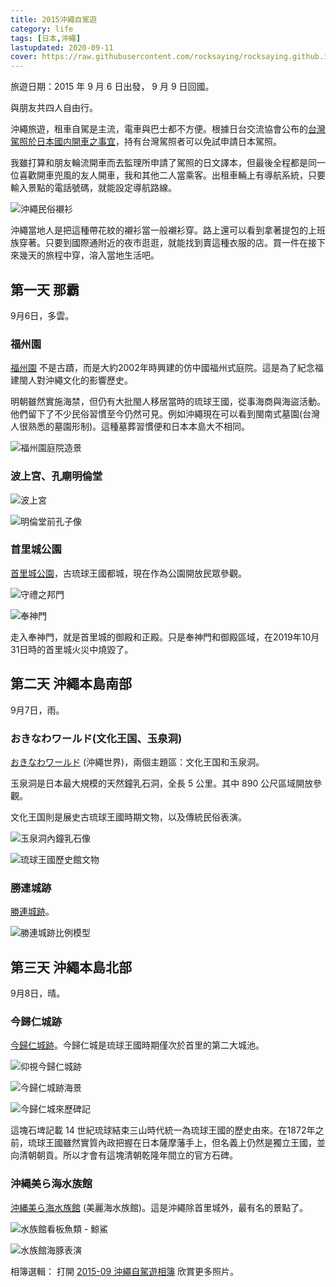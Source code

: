 ```yaml
---
title: 2015沖繩自駕遊
category: life
tags: [日本,沖繩]
lastupdated: 2020-09-11
cover: https://raw.githubusercontent.com/rocksaying/rocksaying.github.io/master/images/2015%E6%B2%96%E7%B9%A9/DSC06252.jpg
---
```


旅遊日期：2015 年 9 月 6 日出發， 9 月 9 日回國。

與朋友共四人自由行。

沖繩旅遊，租車自駕是主流，電車與巴士都不方便。根據日台交流協會公布的[台灣駕照於日本國内開車之事宜](https://www.koryu.or.jp/tw/faq/tabid1185.html)，持有台灣駕照者可以免試申請日本駕照。

我雖打算和朋友輪流開車而去監理所申請了駕照的日文譯本，但最後全程都是同一位喜歡開車兜風的友人開車，我和其他二人當乘客。出租車輛上有導航系統，只要輸入景點的電話號碼，就能設定導航路線。

<!--more-->

![沖繩民俗襯衫](https://raw.githubusercontent.com/rocksaying/rocksaying.github.io/master/images/2015%E6%B2%96%E7%B9%A9/DSC06611.jpg)

沖繩當地人是把這種帶花紋的襯衫當一般襯衫穿。路上還可以看到拿著提包的上班族穿著。只要到國際通附近的夜市逛逛，就能找到賣這種衣服的店。買一件在接下來幾天的旅程中穿，溶入當地生活吧。

## 第一天 那霸

9月6日，多雲。

### 福州園

[福州園](https://www.visitokinawa.jp/itineraries/naha?lang=zh-hant) 不是古蹟，而是大約2002年時興建的仿中國福州式庭院。這是為了紀念福建閩人對沖繩文化的影響歷史。

明朝雖然實施海禁，但仍有大批閩人移居當時的琉球王國，從事海商與海盜活動。他們留下了不少民俗習慣至今仍然可見。例如沖繩現在可以看到閩南式墓園(台灣人很熟悉的墓園形制)。這種墓葬習慣便和日本本島大不相同。

![福州園庭院造景](https://raw.githubusercontent.com/rocksaying/rocksaying.github.io/master/images/2015%E6%B2%96%E7%B9%A9/DSC06230.jpg)

### 波上宮、孔廟明倫堂

![波上宮](https://raw.githubusercontent.com/rocksaying/rocksaying.github.io/master/images/2015%E6%B2%96%E7%B9%A9/DSC06240.jpg)

![明倫堂前孔子像](https://raw.githubusercontent.com/rocksaying/rocksaying.github.io/master/images/2015%E6%B2%96%E7%B9%A9/DSC06246.jpg)

### 首里城公園

[首里城公園](http://oki-park.jp/shurijo/tc/)，古琉球王國都城，現在作為公園開放民眾參觀。

![守禮之邦門](https://raw.githubusercontent.com/rocksaying/rocksaying.github.io/master/images/2015%E6%B2%96%E7%B9%A9/DSC06252.jpg)

![奉神門](https://raw.githubusercontent.com/rocksaying/rocksaying.github.io/master/images/2015%E6%B2%96%E7%B9%A9/DSC06271.jpg)

走入奉神門，就是首里城的御殿和正殿。只是奉神門和御殿區域，在2019年10月31日時的首里城火災中燒毀了。

## 第二天 沖繩本島南部

9月7日，雨。

### おきなわワールド(文化王国、玉泉洞)

[おきなわワールド](https://www.gyokusendo.co.jp/okinawaworld/tc/) (沖繩世界)，兩個主題區：文化王国和玉泉洞。

玉泉洞是日本最大規模的天然鐘乳石洞，全長 5 公里。其中 890 公尺區域開放參觀。

文化王国則是展史古琉球王國時期文物，以及傳統民俗表演。

![玉泉洞內鐘乳石像](https://raw.githubusercontent.com/rocksaying/rocksaying.github.io/master/images/2015%E6%B2%96%E7%B9%A9/DSC06304.jpg)

![琉球王國歷史館文物](https://raw.githubusercontent.com/rocksaying/rocksaying.github.io/master/images/2015%E6%B2%96%E7%B9%A9/DSC06370.jpg)

### 勝連城跡

[勝連城跡](http://katsurenjo.jp/)。

![勝連城跡比例模型](https://raw.githubusercontent.com/rocksaying/rocksaying.github.io/master/images/2015%E6%B2%96%E7%B9%A9/DSC06386.jpg)

## 第三天 沖繩本島北部

9月8日，晴。

### 今歸仁城跡

[今歸仁城跡](https://www.nakijinjoseki-osi.jp/)。今歸仁城是琉球王國時期僅次於首里的第二大城池。

![仰視今歸仁城跡](https://raw.githubusercontent.com/rocksaying/rocksaying.github.io/master/images/2015%E6%B2%96%E7%B9%A9/DSC06473.jpg)

![今歸仁城跡海景](https://raw.githubusercontent.com/rocksaying/rocksaying.github.io/master/images/2015%E6%B2%96%E7%B9%A9/DSC06490.jpg)

![今歸仁城來歷碑記](https://raw.githubusercontent.com/rocksaying/rocksaying.github.io/master/images/2015%E6%B2%96%E7%B9%A9/DSC06503.jpg)

這塊石埤記載 14 世紀琉球結束三山時代統一為琉球王國的歷史由來。在1872年之前，琉球王國雖然實質內政把握在日本薩摩藩手上，但名義上仍然是獨立王國，並向清朝朝貢。所以才會有這塊清朝乾隆年間立的官方石碑。

### 沖縄美ら海水族館

[沖縄美ら海水族館](https://churaumi.okinawa/tc/) (美麗海水族館)。這是沖繩除首里城外，最有名的景點了。

![水族館看板魚類 - 鯨鯊](https://raw.githubusercontent.com/rocksaying/rocksaying.github.io/master/images/2015%E6%B2%96%E7%B9%A9/DSC06555.jpg)

![水族館海豚表演](https://raw.githubusercontent.com/rocksaying/rocksaying.github.io/master/images/2015%E6%B2%96%E7%B9%A9/DSC06575.jpg)

相簿選輯：
打開 [2015-09 沖繩自駕遊相簿](https://photos.app.goo.gl/atCjWeE7HxEbLaKJ7) 欣賞更多照片。
